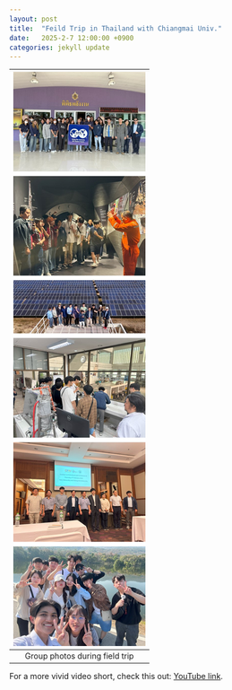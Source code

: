 ```yaml
---
layout: post
title:  "Feild Trip in Thailand with Chiangmai Univ."
date:   2025-2-7 12:00:00 +0900
categories: jekyll update
---
```


| ![image_1](https://github.com/Inha-ERE/cure.github.io/blob/main/_images/chiangmai_2025.jpg?raw=true) | 
|:--:| 
|Group photos during field trip| 

For a more vivid video short, check this out: [YouTube link](https://www.youtube.com/shorts/sDrP9dPF1RU).
